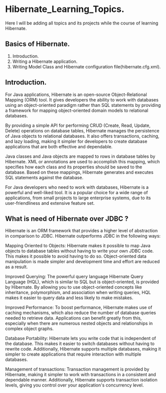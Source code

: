 # Hibernate_Learning_Topics.

Here I will be adding all topics and its projects while the course of learning Hibernate.

## Basics of Hibernate.
  1. Introduction.
  2. Writing a Hibernate application.
  3. Writing Model Class and Hibernate configuration file(hibernate.cfg.xml).

## Introduction.

For Java applications, Hibernate is an open-source Object-Relational Mapping (ORM) tool. It gives developers the ability to work with databases using an object-oriented paradigm rather than SQL statements by providing a framework for mapping object-oriented domain models to relational databases.

By providing a simple API for performing CRUD (Create, Read, Update, Delete) operations on database tables, Hibernate manages the persistence of Java objects to relational databases. It also offers transactions, caching, and lazy loading, making it simpler for developers to create database applications that are both effective and dependable.

Java classes and Java objects are mapped to rows in database tables by Hibernate. XML or annotations are used to accomplish this mapping, which specifies how each class and its properties should be saved to the database. Based on these mappings, Hibernate generates and executes SQL statements against the database.

For Java developers who need to work with databases, Hibernate is a powerful and well-liked tool. It is a popular choice for a wide range of applications, from small projects to large enterprise systems, due to its user-friendliness and extensive feature set.



## What is need of Hibernate over JDBC ?


Hibernate is an ORM framework that provides a higher level of abstraction in comparison to JDBC. Hibernate outperforms JDBC in the following ways:

Mapping Oriented to Objects: Hibernate makes it possible to map Java objects to database tables without having to write your own JDBC code. This makes it possible to avoid having to do so. Object-oriented data manipulation is made simpler and development time and effort are reduced as a result.

Improved Querying: The powerful query language Hibernate Query Language (HQL), which is similar to SQL but is object-oriented, is provided by Hibernate. By allowing you to use object-oriented concepts like inheritance, polymorphism, and association when writing queries, HQL makes it easier to query data and less likely to make mistakes.

Improved Performance: To boost performance, Hibernate makes use of caching mechanisms, which also reduce the number of database queries needed to retrieve data. Applications can benefit greatly from this, especially when there are numerous nested objects and relationships in complex object graphs.

Database Portability: Hibernate lets you write code that is independent of the database. This makes it easier to switch databases without having to rewrite code. Additionally, Hibernate supports multiple databases, making it simpler to create applications that require interaction with multiple databases.

Management of transactions: Transaction management is provided by Hibernate, making it simpler to work with transactions in a consistent and dependable manner. Additionally, Hibernate supports transaction isolation levels, giving you control over your application's concurrency level.